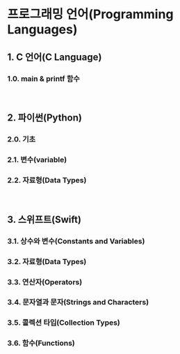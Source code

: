 # 프로그래밍 언어(Programming Languages)
## 1. C 언어(C Language)
### 1.0. main & printf 함수

<br>

## 2. 파이썬(Python)
### 2.0. 기초
### 2.1. 변수(variable)
### 2.2. 자료형(Data Types)

<br>

## 3. 스위프트(Swift)
### 3.1. 상수와 변수(Constants and Variables)
### 3.2. 자료형(Data Types)
### 3.3. 연산자(Operators)
### 3.4. 문자열과 문자(Strings and Characters)
### 3.5. 콜렉션 타입(Collection Types)
### 3.6. 함수(Functions)
